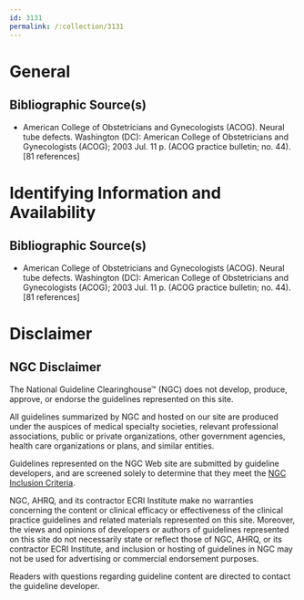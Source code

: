 ```yaml
---
id: 3131
permalink: /:collection/3131
---
```


# General

## Bibliographic Source(s)

- American College of Obstetricians and Gynecologists (ACOG). Neural tube defects. Washington (DC): American College of Obstetricians and Gynecologists (ACOG); 2003 Jul. 11 p. (ACOG practice bulletin; no. 44). [81 references]

# Identifying Information and Availability

## Bibliographic Source(s)

- American College of Obstetricians and Gynecologists (ACOG). Neural tube defects. Washington (DC): American College of Obstetricians and Gynecologists (ACOG); 2003 Jul. 11 p. (ACOG practice bulletin; no. 44). [81 references]

# Disclaimer

## NGC Disclaimer

The National Guideline Clearinghouse™ (NGC) does not develop, produce, approve, or endorse the guidelines represented on this site.

All guidelines summarized by NGC and hosted on our site are produced under the auspices of medical specialty societies, relevant professional associations, public or private organizations, other government agencies, health care organizations or plans, and similar entities.

Guidelines represented on the NGC Web site are submitted by guideline developers, and are screened solely to determine that they meet the [NGC Inclusion Criteria](/help-and-about/summaries/inclusion-criteria).

NGC, AHRQ, and its contractor ECRI Institute make no warranties concerning the content or clinical efficacy or effectiveness of the clinical practice guidelines and related materials represented on this site. Moreover, the views and opinions of developers or authors of guidelines represented on this site do not necessarily state or reflect those of NGC, AHRQ, or its contractor ECRI Institute, and inclusion or hosting of guidelines in NGC may not be used for advertising or commercial endorsement purposes.

Readers with questions regarding guideline content are directed to contact the guideline developer.


